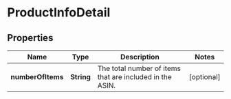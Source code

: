# ProductInfoDetail

## Properties
Name | Type | Description | Notes
------------ | ------------- | ------------- | -------------
**numberOfItems** | **String** | The total number of items that are included in the ASIN. |  [optional]
